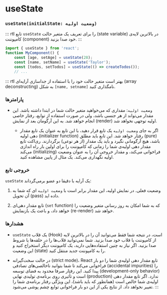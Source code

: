 # useState

### `useState(initialState: وضعیت اولیه)`

::: rtl
تابع `useState` را برای تعریف یک متغیر حالت (state variable) در بالاترین لایه‌ی کامپوننت (component) خود صدا بزنید.
:::

``` jsx
import { useState } from 'react';
function MyComponent() {
	const [age, setAge] = useState(28);
	const [name, setName] = useState('Taylor');
	const [todos, setTodos] = useState(() => createTodos());
	// ...
```

::: rtl
بهتر است متغیر حالت خود را با استفاده از جداسازی آرایه‌ای (array deconstructing) به شکل `[name, setname]` نامگذاری کنید.

### پارامترها

* `وضعیت اولیه`: مقداری که می‌خواهید متغیر حالت شما در ابتدا داشته باشد. این مقدار می‌تواند از هر جنسی باشد، ولی در صورت استفاده از توابع، رفتار خاصی انجام خواهد شد. به این آرگومان بعد از نمایش (render) اولیه توجهی نخواهد شد.

	* اگر به جای `وضعیت اولیه` یک تابع قرار دهید، با این تابع به عنوان یک تابع مقدار دهی اولیه (initializer function) رفتار خواهد شد. این تابع باید مطلق (pure) باشد، هیچ آرگومانی نگیرد و باید یک مقدار (از هر نوعی) برگردارند. ری‌اکت تابع مقدار دهی اولیه‌ی شما را زمانی که کامپوننت را برای اولین بار راه اندازی می‌کند (initializing) فراخوانی می‌کند، و مقدار خروجی آن را به عنوان وضعیت اولیه نگهداری می‌کند. یک مثال از پایین مشاهده کنید.

### خروجی تابع

`useState` یک آرایه با دقیقا دو عضو برمی‌گرداند:

1. وضعیت فعلی. در نمایش اولیه، این مقدار برابر است با `وضعیت اولیه` ای که شما به آن تحویل (pass) داده اید.

2. تابع مقدار دهی‌ای (`set` function) که به شما امکان به روز رسانی متغیر وضعیت را خواهد داد، و باعث یک بازنمایش (re-render) خواهد شد.

### هشدارها

* `useState` یک قلاب (Hook) است، در نتیجه شما فقط می‌توانید آن را در بالاترین لایه از کامپوننت یا قلاب خود صدا بزنید. شما نمی‌توانید قلاب‌ها را در حلقه‌ها یا شروط صدا بزنید. اگر نیاز به چنین استفاده‌هایی دارید، یک کامپوننت دیگر استخراج کنید و این وضعیت (state) را به کامپوننت جدید منتقل کنید.

* در حالت سخت‌گیرانه (strict mode)، React تابع مقدار دهی اولیه‌ی شما را دو بار فراخوانی می‌کند تا شما بتوانید ناخالصی‌های تصادفی (accidental impurities) را پیدا کنید. این رفتار صرفا محدود به فضای توسعه (development-only behavior) است و تأثیری روی برنامه‌ی تولیدی نهایی (production) ندارد. اگر تابع مقدار دهی اولیه‌ی شما خالص است (همانطور که باید باشد)، این ویژگی رفتار برنامه‌ی شما را تغییر نخواهد داد. از نتایج یکی از این دو بار فراخوانی توابع چشم پوشی می‌شود.
:::